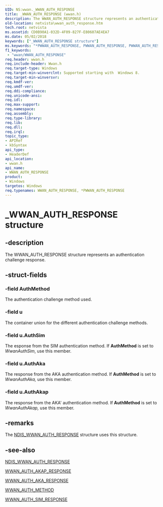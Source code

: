```yaml
---
UID: NS:wwan._WWAN_AUTH_RESPONSE
title: _WWAN_AUTH_RESPONSE (wwan.h)
description: The WWAN_AUTH_RESPONSE structure represents an authentication challenge response.
old-location: netvista\wwan_auth_response.htm
tech.root: netvista
ms.assetid: CD0B90A1-032D-4F09-827F-E80607AE4EA7
ms.date: 05/02/2018
keywords: ["_WWAN_AUTH_RESPONSE structure"]
ms.keywords: "*PWWAN_AUTH_RESPONSE, PWWAN_AUTH_RESPONSE, PWWAN_AUTH_RESPONSE structure pointer [Network Drivers Starting with Windows Vista], WWAN_AUTH_RESPONSE, WWAN_AUTH_RESPONSE structure [Network Drivers Starting with Windows Vista], _WWAN_AUTH_RESPONSE, netvista.wwan_auth_response, wwan/PWWAN_AUTH_RESPONSE, wwan/WWAN_AUTH_RESPONSE"
f1_keywords:
 - "wwan/WWAN_AUTH_RESPONSE"
req.header: wwan.h
req.include-header: Wwan.h
req.target-type: Windows
req.target-min-winverclnt: Supported starting with  Windows 8.
req.target-min-winversvr: 
req.kmdf-ver: 
req.umdf-ver: 
req.ddi-compliance: 
req.unicode-ansi: 
req.idl: 
req.max-support: 
req.namespace: 
req.assembly: 
req.type-library: 
req.lib: 
req.dll: 
req.irql: 
topic_type:
- APIRef
- kbSyntax
api_type:
- HeaderDef
api_location:
- wwan.h
api_name:
- WWAN_AUTH_RESPONSE
product:
- Windows
targetos: Windows
req.typenames: WWAN_AUTH_RESPONSE, *PWWAN_AUTH_RESPONSE
---
```


# _WWAN_AUTH_RESPONSE structure


## -description


The WWAN_AUTH_RESPONSE structure represents an authentication challenge response.


## -struct-fields




### -field AuthMethod

The authentication challenge method used.


### -field u

The container union for the different authentication challenge methods.


### -field u.AuthSim

The esponse from the SIM authentication method. If <b>AuthMethod</b> is set to <i>WwanAuthSim</i>, use this member.


### -field u.AuthAka

The response from the AKA authentication method. If <b>AuthMethod</b> is set to <i>WwanAuthAka, </i>use this member.


### -field u.AuthAkap

The response from the AKA' authentication method.  If <b>AuthMethod</b> is set to <i>WwanAuthAkap, </i>use this member.


## -remarks



The <a href="https://docs.microsoft.com/windows-hardware/drivers/ddi/ndiswwan/ns-ndiswwan-_ndis_wwan_auth_response">NDIS_WWAN_AUTH_RESPONSE</a> structure uses this structure.




## -see-also




<a href="https://docs.microsoft.com/windows-hardware/drivers/ddi/ndiswwan/ns-ndiswwan-_ndis_wwan_auth_response">NDIS_WWAN_AUTH_RESPONSE</a>



<a href="https://docs.microsoft.com/windows-hardware/drivers/ddi/wwan/ns-wwan-_wwan_auth_akap_response">WWAN_AUTH_AKAP_RESPONSE</a>



<a href="https://docs.microsoft.com/windows-hardware/drivers/ddi/wwan/ns-wwan-_wwan_auth_aka_response">WWAN_AUTH_AKA_RESPONSE</a>



<a href="https://docs.microsoft.com/windows-hardware/drivers/ddi/wwan/ne-wwan-_wwan_auth_method">WWAN_AUTH_METHOD</a>



<a href="https://docs.microsoft.com/windows-hardware/drivers/ddi/wwan/ns-wwan-_wwan_auth_sim_response">WWAN_AUTH_SIM_RESPONSE</a>
 

 


